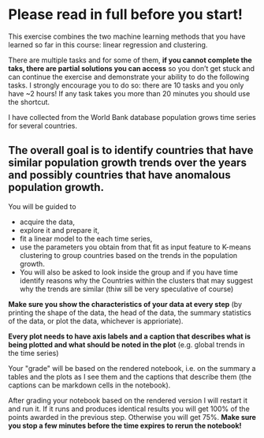 # Please read in full before you start!

This exercise combines the two machine learning methods that you have learned so far in this course: linear regression and clustering. 

There are multiple tasks and for some of them, **if you cannot complete the taks,  there are partial solutions you can access** so you don’t get stuck and can continue the exercise and demonstrate your ability to do the following tasks. I strongly encourage you to do so: there are 10 tasks and you only have ~2 hours! If any task takes you more than 20 minutes you should use the shortcut.

I have collected from the World Bank database population grows time series for several countries. 

## The overall goal is to identify countries that have similar population growth trends over the years and possibly countries that have anomalous population growth. 

You will be guided to 
- acquire the data, 
- explore it and prepare it, 
- fit a linear model to the each time series, 
- use the parameters you obtain from that fit as input feature to K-means clustering to group countries based on the trends in the population growth. 
- You will also be asked to look inside the group and if you have time identify reasons why the Countries within the clusters that may suggest why the trends are similar (thiw sill be very speculative of course)

**Make sure you show the characteristics of your data at every step** (by printing the shape of the data, the head of the data, the summary statistics of the data, or plot the data, whichever is apprioriate). 

**Every plot needs to have axis labels and a caption that describes what is being plotted and what should be noted in the plot** (e.g. global trends in the time series)

Your "grade" will be based on the rendered notebook, i.e. on the summary a tables and the plots as I see them and the captions that describe them (the captions can be markdown cells in the notebook).

After grading your notebook based on the rendered version I will restart it and run it. If it runs and produces  identical results you will get 100% of the points awarded in the previous step. Otherwise you will get 75%. **Make sure you stop a few minutes before the time expires to rerun the notebook!**


